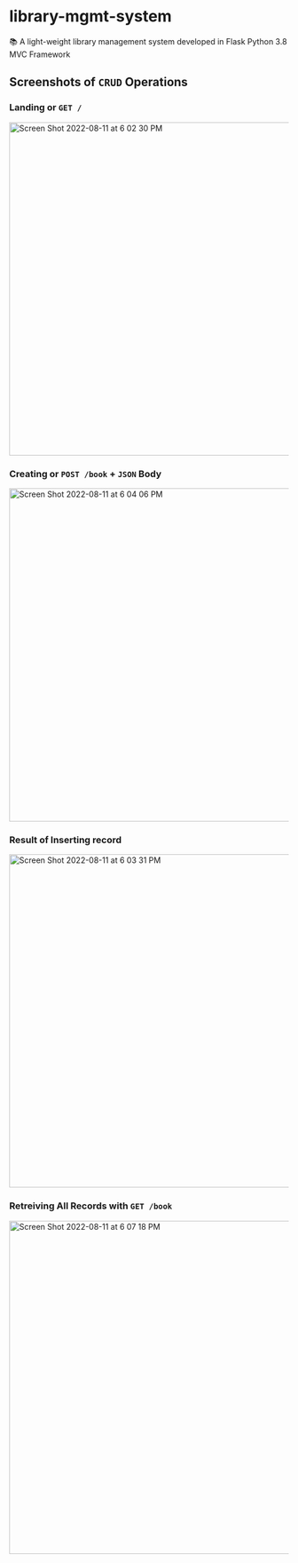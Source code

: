 # library-mgmt-system
📚 A light-weight library management system developed in Flask Python 3.8 MVC Framework

## Screenshots of `CRUD` Operations

### Landing or `GET /`
<img width="600" alt="Screen Shot 2022-08-11 at 6 02 30 PM" src="https://user-images.githubusercontent.com/30352270/184266838-3fada17d-3728-4463-9bdf-5d68991f2a0c.png">

### Creating or `POST /book` + `JSON` Body
<img width="600" alt="Screen Shot 2022-08-11 at 6 04 06 PM" src="https://user-images.githubusercontent.com/30352270/184266863-daecc787-63d8-4083-a6a6-4f58ed5246db.png">

### Result of Inserting record
<img width="600" alt="Screen Shot 2022-08-11 at 6 03 31 PM" src="https://user-images.githubusercontent.com/30352270/184266878-990ca4cc-8c4f-4ef9-bf5c-d135b712bb52.png">

### Retreiving All Records with `GET /book`
<img width="600" alt="Screen Shot 2022-08-11 at 6 07 18 PM" src="https://user-images.githubusercontent.com/30352270/184266884-9d93df67-263f-4af4-923e-205c7f5ea09c.png">
